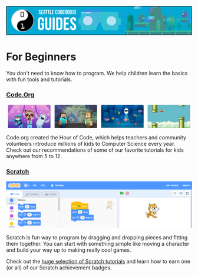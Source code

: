 <img src="../images/guideshero.png" title="Coding exercises for beginners">

# For Beginners

You don't need to know how to program. We help children learn the basics with fun tools and tutorials.

### [Code.Org](Code_Org/)
<a href="Code_Org/"><img src="../images/code_org_header.jpg"></a>

Code.org created the Hour of Code, which helps teachers and community volunteers introduce millions of kids to Computer Science every year. Check out our recommendations of some of our favorite tutorials for kids anywhere from 5 to 12. 

### [Scratch](../GameDev/Scratch/) 

<a href="../GameDev/Scratch/"><img src="../images/scratch_header.png"></a> 

Scratch is fun way to program by dragging and dropping pieces and fitting them together. You can start with something simple like moving a character and build your way up to making really cool games.

Check out the [huge selection of Scratch tutorials](Scratch/) and learn how to earn one (or all) of our Scratch achievement badges.